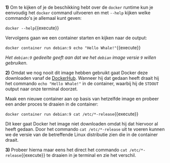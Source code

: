 **1)** Om te kijken of je de beschikking hebt over de `docker` runtime kun je eenvoudig het `docker` command uitvoeren en met `--help` kijken welke commando's je allemaal kunt geven:

`docker --help`{{execute}}

Vervolgens gaan we een container starten en kijken naar de output:

`docker container run debian:9 echo "Hello Whale!"`{{execute}}

*Het `debian:9` gedeelte geeft aan dat we het `debian` image versie `9` willen gebruiken.*

**2)** Omdat we nog nooit dit image hebben gebruikt gaat Docker deze downloaden vanaf de [DockerHub](https://hub.docker.com/). Wanneer hij dat gedaan heeft draait hij het commando `echo "Hello Whale!"` in de container, waarbij hij de `STDOUT` output naar onze terminal doorzet.

Maak een nieuwe container aan op basis van hetzelfde image en probeer een ander proces te draaien in de container:

`docker container run debian:9 cat /etc/*-release`{{execute}}

Dit keer gaat Docker het image niet downloaden omdat hij dat hiervoor al heeft gedaan. Door het commando `cat /etc/*-release` uit te voeren kunnen we de versie van de betreffende Linux distributie zien die in de container draait.

**3)** Probeer hierna maar eens het direct het commando `cat /etc/*-release`{{execute}} te draaien in je terminal en zie het verschil. 